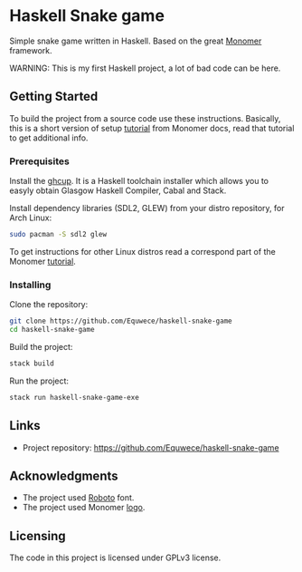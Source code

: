 # Haskell Snake game

Simple snake game written in Haskell. Based on the great [Monomer](https://github.com/fjvallarino/monomer) framework.

WARNING: This is my first Haskell project, a lot of bad code can be here.

## Getting Started

To build the project from a source code use these instructions. Basically, this is a short version of setup [tutorial](https://github.com/fjvallarino/monomer/blob/main/docs/tutorials/00-setup.md) from Monomer docs, read that tutorial to get additional info.

### Prerequisites

Install the [ghcup](https://www.haskell.org/ghcup). It is a Haskell toolchain installer which allows you to easyly obtain Glasgow Haskell Compiler, Cabal and Stack.

Install dependency libraries (SDL2, GLEW) from your distro repository, for Arch Linux:

```bash
sudo pacman -S sdl2 glew
```

To get instructions for other Linux distros read a correspond part of the Monomer [tutorial](https://github.com/fjvallarino/monomer/blob/main/docs/tutorials/00-setup.md#libraries-sdl2-and-glew).

### Installing

Clone the repository:
```bash
git clone https://github.com/Equwece/haskell-snake-game
cd haskell-snake-game
```

Build the project:
```bash
stack build
```

Run the project:
```bash
stack run haskell-snake-game-exe
```

## Links

- Project repository: https://github.com/Equwece/haskell-snake-game

## Acknowledgments

- The project used [Roboto](https://fonts.google.com/specimen/Roboto) font.
- The project used Monomer [logo](https://github.com/fjvallarino/monomer/blob/main/assets/images/icon.png).

## Licensing

The code in this project is licensed under GPLv3 license.

